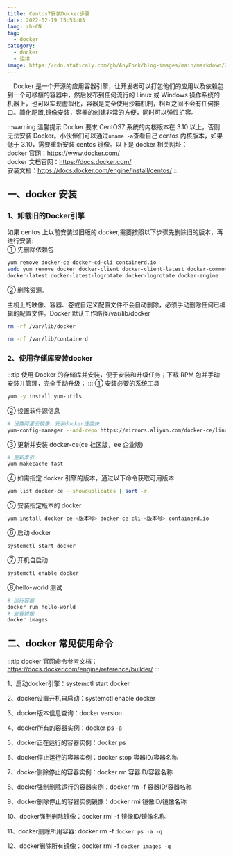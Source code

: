 ```yaml
---
title: Centos7安装Docker步骤
date: 2022-02-19 15:53:03
lang: zh-CN
tag:
  - docker
category:
  - docker
  - 运维
image: https://cdn.staticaly.com/gh/AnyFork/blog-images/main/markdown/202209041529112.jpg
---
```


&emsp;Docker 是一个开源的应用容器引擎，让开发者可以打包他们的应用以及依赖包到一个可移植的容器中，然后发布到任何流行的 Linux 或 Windows 操作系统的机器上，也可以实现虚拟化，容器是完全使用沙箱机制，相互之间不会有任何接口。简化配置,镜像安装，容器的创建非常的方便，同时可以弹性扩容。

<!-- more -->

:::warning 温馨提示
Docker 要求 CentOS7 系统的内核版本在 3.10 以上，否则无法安装 Docker。小伙伴们可以通过`uname -a`查看自己 centos 内核版本，如果低于 3.10，需要重新安装 centos 镜像。以下是 docker 相关网址：<br/>docker 官网：<https://www.docker.com/><br/>docker 文档官网：<https://docs.docker.com/><br/>安装文档：<https://docs.docker.com/engine/install/centos/>
:::

## 一、docker 安装

### 1、卸载旧的Docker引擎

如果 centos 上以前安装过旧版的 docker,需要按照以下步骤先删除旧的版本，再进行安装:<br/>
① 先删除依赖包

```bash
yum remove docker-ce docker-cd-cli containerd.io
sudo yum remove docker docker-client docker-client-latest docker-common\
docker-latest docker-latest-logrotate docker-logrotate docker-engine
```

② 删除资源。

主机上的映像、容器、卷或自定义配置文件不会自动删除，必须手动删除任何已编辑的配置文件。Docker 默认工作路径/var/lib/docker

```bash
rm -rf /var/lib/docker

rm -rf /var/lib/containerd
```

### 2、使用存储库安装docker

:::tip
使用 Docker 的存储库并安装，便于安装和升级任务；下载 RPM 包并手动安装并管理，完全手动升级；
:::
① 安装必要的系统工具

```bash
yum -y install yum-utils
```

② 设置软件源信息

```bash
# 设置阿里云镜像，安装docker速度快
yum-config-manager --add-repo https://mirrors.aliyun.com/docker-ce/linux/centos/docker-ce.repo
```

③ 更新并安装 docker-ce(ce 社区版，ee 企业版)

```bash
# 更新索引
yum makecache fast
```

④ 如需指定 docker 引擎的版本，通过以下命令获取可用版本

```bash
yum list docker-ce --showduplicates | sort -r
```

⑤ 安装指定版本的 docker

```bash
yum install docker-ce-<版本号> docker-ce-cli-<版本号> containerd.io
```

⑥ 启动 docker

```bash
systemctl start docker
```

⑦ 开机自启动

```bash
systemctl enable docker
```

⑧hello-world 测试

```bash
# 运行容器
docker run hello-world
# 查看镜像
docker images

```

## 二、docker 常见使用命令

:::tip
docker 官网命令参考文档：<https://docs.docker.com/engine/reference/builder/>
:::

1、启动docker引擎：systemctl start docker

2、docker设置开机自启动：systemctl enable docker

3、docker版本信息查询：docker version

4、docker所有的容器实例：docker ps -a

5、docker正在运行的容器实例：docker ps

6、docker停止运行的容器实例：docker stop 容器ID/容器名称

7、docker删除停止的容器实例：docker rm 容器ID/容器名称

8、docker强制删除运行的容器实例：docker rm -f 容器ID/容器名称

9、docker删除停止的容器实例镜像：docker rmi 镜像ID/镜像名称

10、docker强制删除镜像：docker rmi -f 镜像ID/镜像名称

11、docker删除所用容器: docker rm -f `docker ps -a -q`

12、docker删除所有镜像：docker rmi -f `docker images -q`

